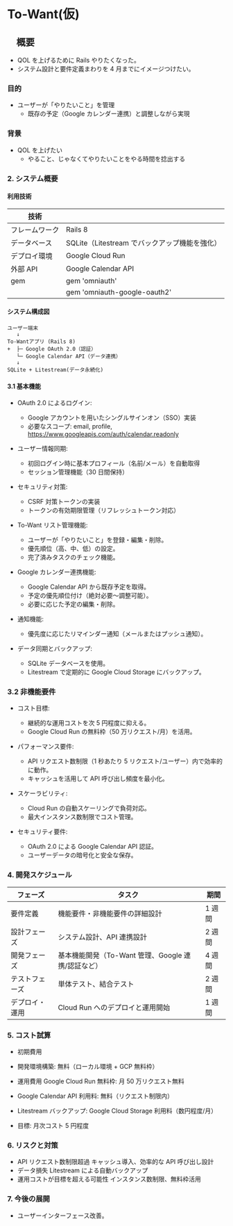 # To-Want(仮)

## 　概要

- QOL を上げるために Rails やりたくなった。
- システム設計と要件定義まわりを 4 月までにイメージつけたい。

### 目的

- ユーザーが「やりたいこと」を管理
  - 既存の予定（Google カレンダー連携）と調整しながら実現

### 背景

- QOL を上げたい
  - やること、じゃなくてやりたいことをやる時間を捻出する

### 2. システム概要

#### 利用技術

| 技術           |                                               |
| -------------- | --------------------------------------------- |
| フレームワーク | Rails 8                                       |
| データベース   | SQLite（Litestream でバックアップ機能を強化） |
| デプロイ環境   | Google Cloud Run                              |
| 外部 API       | Google Calendar API                           |
| gem | gem 'omniauth' |
| | gem 'omniauth-google-oauth2'|


#### システム構成図

```
ユーザー端末
   ↓
To-Wantアプリ (Rails 8)
+  ├─ Google OAuth 2.0（認証）
   └─ Google Calendar API（データ連携）
   ↓
SQLite + Litestream(データ永続化)
```

#### 3.1 基本機能

- OAuth 2.0 によるログイン:<br>

  - Google アカウントを用いたシングルサインオン（SSO）実装
  - 必要なスコープ: email, profile, https://www.googleapis.com/auth/calendar.readonly

- ユーザー情報同期:<br>

  - 初回ログイン時に基本プロフィール（名前/メール）を自動取得
  - セッション管理機能（30 日間保持）

- セキュリティ対策:<br>

  - CSRF 対策トークンの実装
  - トークンの有効期限管理（リフレッシュトークン対応）

- To-Want リスト管理機能:<br>

  - ユーザーが「やりたいこと」を登録・編集・削除。
  - 優先順位（高、中、低）の設定。
  - 完了済みタスクのチェック機能。

- Google カレンダー連携機能:

  - Google Calendar API から既存予定を取得。
  - 予定の優先順位付け（絶対必要〜調整可能）。
  - 必要に応じた予定の編集・削除。

- 通知機能:<br>

  - 優先度に応じたリマインダー通知（メールまたはプッシュ通知）。

- データ同期とバックアップ:
  - SQLite データベースを使用。
  - Litestream で定期的に Google Cloud Storage にバックアップ。

### 3.2 非機能要件

- コスト目標:<br>

  - 継続的な運用コストを次 5 円程度に抑える。
  - Google Cloud Run の無料枠（50 万リクエスト/月）を活用。

- パフォーマンス要件:<br>

  - API リクエスト数制限（1 秒あたり 5 リクエスト/ユーザー）内で効率的に動作。
  - キャッシュを活用して API 呼び出し頻度を最小化。

- スケーラビリティ:<br>

  - Cloud Run の自動スケーリングで負荷対応。
  - 最大インスタンス数制限でコスト管理。

- セキュリティ要件:<br>
  - OAuth 2.0 による Google Calendar API 認証。
  - ユーザーデータの暗号化と安全な保存。

### 4. 開発スケジュール

| フェーズ       | タスク                                        | 期間   |
| -------------- | --------------------------------------------- | ------ |
| 要件定義       | 機能要件・非機能要件の詳細設計                | 1 週間 |
| 設計フェーズ   | システム設計、API 連携設計                    | 2 週間 |
| 開発フェーズ   | 基本機能開発（To-Want 管理、Google 連携/認証など） | 4 週間 |
| テストフェーズ | 単体テスト、結合テスト                        | 2 週間 |
| デプロイ・運用 | Cloud Run へのデプロイと運用開始              | 1 週間 |

### 5. コスト試算

- 初期費用

- 開発環境構築: 無料（ローカル環境 + GCP 無料枠）

- 運用費用
  Google Cloud Run 無料枠: 月 50 万リクエスト無料

- Google Calendar API 利用料: 無料（リクエスト制限内）

- Litestream バックアップ: Google Cloud Storage 利用料（数円程度/月）

- 目標: 月次コスト 5 円程度

### 6. リスクと対策

- API リクエスト数制限超過 キャッシュ導入、効率的な API 呼び出し設計
- データ損失 Litestream による自動バックアップ
- 運用コストが目標を超える可能性 インスタンス数制限、無料枠活用

### 7. 今後の展開

- ユーザーインターフェース改善。
